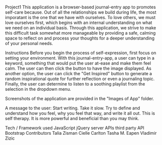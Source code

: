 Project1
This application is a browser-based journal-entry app to promotes self-care because. Out of all the relationships we build during life, the most imporatant is the one that we have with ourselves. To love others, we must love ourselves first, which begins with an internal understanding on what we need on an individual basis. Through this application, we strive to make this difficult task somewhat more manageable by providing a safe, calming space to reflect on and process your thoughts for a deeper understanding of your personal needs.

Instructions
Before you begin the process of self-expression, first focus on setting your environment. With this journal-entry-app, a user can type in a keyword, something that would put the user at-ease and make them feel calm. The user can then click the button to have the image displayed. As another option, the user can click the "Get Inspired" button to generate a random inspirational quote for further reflection or even a journaling topic. Finally, the user can determine to listen to a soothing playlist from the selection in the dropdown menu.

Screenshots of the application are provided in the "Images of App" folder.

A message to the user: Start writing. Take it slow. Try to define and understand how you feel, why you feel that way, and write it all out. This is self therapy. It is more powerful and beneficial than you may think.

Tech / Framework used
JavaScript
jQuery
server APIs
third party API
Bootstrap
Contributors
Talia Zisman
Cielle Carlton
Tasha M. Eapen
Vladimir Zizic